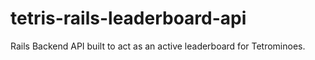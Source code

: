 # tetris-rails-leaderboard-api
Rails Backend API built to act as an active leaderboard for Tetrominoes.
